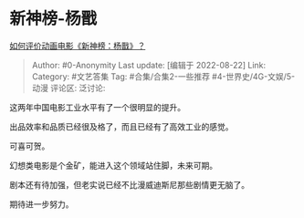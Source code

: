 # 新神榜-杨戬
[如何评价动画电影《新神榜：杨戬》？](https://www.zhihu.com/question/450032316/answer/2639033490)

> Author: #0-Anonymity
> Last update: [编辑于 2022-08-22]
> Link:
> Category: #文艺答集
> Tag: #合集/合集2-一些推荐 #4-世界史/4G-文娱/5-动漫 
> 评论区:
> 泛讨论:

这两年中国电影工业水平有了一个很明显的提升。

出品效率和品质已经很及格了，而且已经有了高效工业的感觉。

可喜可贺。

幻想类电影是个金矿，能进入这个领域站住脚，未来可期。

剧本还有待加强，但老实说已经不比漫威迪斯尼那些剧情更无脑了。

期待进一步努力。
